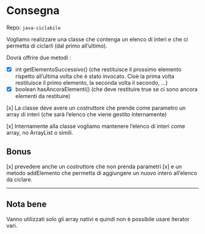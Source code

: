 # Consegna

Repo: `java-ciclabile`

Vogliamo realizzare una classe che contenga un elenco di interi e che ci permetta di ciclarli (dal primo all’ultimo).

Dovrà offrire due metodi :

- [x] int getElementoSuccessivo() (che restituisce il prossimo elemento rispetto all’ultima volta che è stato invocato. Cioè la prima volta restituisce il primo elemento, la seconda volta il secondo, …)
- [x] boolean hasAncoraElementi() (che deve restituire true se ci sono ancora elementi da restituire)

[x] La classe deve avere un costruttore che prende come parametro un array di interi (che sarà l’elenco che viene gestito internamente)

[x] Internamente alla classe vogliamo mantenere l’elenco di interi come array, no ArrayList o simili.

## Bonus

[x] prevedere anche un costruttore che non prenda parametri
[x] e un metodo addElemento che permetta di aggiungere un nuovo intero all’elenco da ciclare.

---

## Nota bene

Vanno utilizzati solo gli array nativi e quindi non è possibile usare iterator vari.
